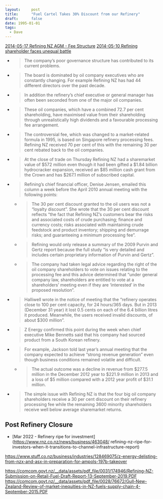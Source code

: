 ```yaml
---
layout:     post
title:      "Fuel Cartel Takes 30% Discount from our Refinery"
draft:      false
date: 1995-01-01
tags:
  - Dave
---
```


[2014-05-17 Refining NZ AGM - Fee Structure](https://milfordasset.com/insights/briscoe-refining-nz-tale-two-agms)
[2014-05-10 Refining shareholder faces unequal battle](https://milfordasset.com/insights/refining-shareholder-faces-unequal-battle)

- > The company’s poor governance structure has contributed to its current problems. 
- > The board is dominated by oil company executives who are constantly changing. For example Refining NZ has had 44 different directors over the past decade. 
- > In addition the refinery’s chief executive or general manager has often been seconded from one of the major oil companies.
- > These oil companies, which have a combined 72.7 per cent shareholding, have maximised value from their shareholding through unrealistically high dividends and a favourable processing fee arrangement.
- > The controversial fee, which was changed to a market-related formula in 1995, is based on Singapore refinery processing fees. Refining NZ received 70 per cent of this with the remaining 30 per cent rebated back to the oil companies.
- > At the close of trade on Thursday Refining NZ had a sharemarket value of $572 million even though it had been gifted a $1.84 billion hydrocracker expansion, received an $85 million cash grant from the Crown and has $267.1 million of subscribed capital.
- > Refining’s chief financial officer, Denise Jensen, emailed this column a week before the April 2010 annual meeting with the following points:
  - > The 30 per cent discount granted to the oil users was not a “loyalty discount”. She wrote that the 30 per cent discount reflects “the fact that Refining NZ’s customers bear the risks and associated costs of crude purchasing; finance and currency costs; risks associated with maintaining crude feedstock and product inventory; shipping and demurrage risks; and guaranteeing a minimum processing fee”.
  - > Refining would only release a summary of the 2009 Purvin and Gertz report because the full study “is very detailed and includes certain proprietary information of Purvin and Gertz”.
  - > The company had taken legal advice regarding the right of the oil company shareholders to vote on issues relating to the processing fee and this advice determined that “under general company law, shareholders are entitled to vote at a shareholders’ meeting even if they are ‘interested’ in the proposed resolution”.
- > Halliwell wrote in the notice of meeting that the “refinery operates close to 100 per cent capacity, for 24 hours/365 days. But in 2013 (December 31 year) it lost 0.5 cents on each of the 6.4 billion litres it produced. Meanwhile, the users received invalid discounts, of about $300 million”.
- > Z Energy confirmed this point during the week when chief executive Mike Bennetts said that his company had sourced product from a South Korean refinery.
- > For example, Jackson told last year’s annual meeting that the company expected to achieve “strong revenue generation” even though business conditions remained volatile and difficult.
  - > The actual outcome was a decline in revenue from $277.5 million in the December 2012 year to $221.9 million in 2013 and a loss of $5 million compared with a 2012 year profit of $31.1 million.
- > The simple issue with Refining NZ is that the four big oil company shareholders receive a 30 per cent discount on their refinery processing fee while the remaining 3600 minority shareholders receive well below average sharemarket returns.

## Post Refinery Closure

- [Mar 2022 - Refinery ripe for investment](https://www.rnz.co.nz/news/business/463048/
refining-nz-ripe-for-investors-when-it-transitions-to-channel-infrastructure-report)


https://www.stuff.co.nz/business/industries/128469075/z-energy-delisting-from-nzx-and-asx-in-preparation-for-ampols-197b-takeover

https://comcom.govt.nz/__data/assets/pdf_file/0031/174946/Refining-NZ-Submission-on-Retail-Fuel-Draft-Report-13-September-2019.PDF
https://comcom.govt.nz/__data/assets/pdf_file/0028/76672/Gull-New-Zealand-Review-of-market-inequities-in-NZ-fuels-supply-chain-4-September-2015.PDF
